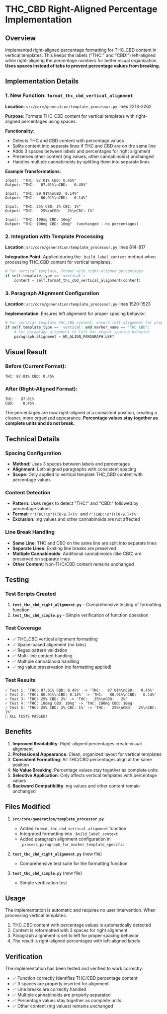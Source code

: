 # THC_CBD Right-Aligned Percentage Implementation

## Overview
Implemented right-aligned percentage formatting for THC_CBD content in vertical templates. This keeps the labels ("THC:" and "CBD:") left-aligned while right-aligning the percentage numbers for better visual organization. **Uses spaces instead of tabs to prevent percentage values from breaking.**

## Implementation Details

### 1. New Function: `format_thc_cbd_vertical_alignment`
**Location**: `src/core/generation/template_processor.py` lines 2213-2262

**Purpose**: Formats THC_CBD content for vertical templates with right-aligned percentages using spaces.

**Functionality**:
- Detects THC and CBD content with percentage values
- Splits content into separate lines if THC and CBD are on the same line
- Adds 3 spaces between labels and percentages for right alignment
- Preserves other content (mg values, other cannabinoids) unchanged
- Handles multiple cannabinoids by splitting them into separate lines

**Example Transformations**:
```
Input:  "THC: 87.01% CBD: 0.45%"
Output: "THC:   87.01%\nCBD:   0.45%"

Input:  "THC: 80.91%\nCBD: 0.14%"
Output: "THC:   80.91%\nCBD:   0.14%"

Input:  "THC: 25% CBD: 2% CBC: 1%"
Output: "THC:   25%\nCBD:   2%\nCBC: 1%"

Input:  "THC: 100mg CBD: 10mg"
Output: "THC: 100mg CBD: 10mg"  (unchanged - no percentages)
```

### 2. Integration with Template Processing
**Location**: `src/core/generation/template_processor.py` lines 814-817

**Integration Point**: Applied during the `_build_label_context` method when processing THC_CBD content for vertical templates.

```python
# For vertical template, format with right-aligned percentages
if self.template_type == 'vertical':
    content = self.format_thc_cbd_vertical_alignment(content)
```

### 3. Paragraph Alignment Configuration
**Location**: `src/core/generation/template_processor.py` lines 1520-1523

**Implementation**: Ensures left alignment for proper spacing behavior.

```python
# For vertical template THC_CBD content, ensure left alignment for proper spacing
if self.template_type == 'vertical' and marker_name == 'THC_CBD':
    # Set paragraph alignment to left for proper spacing behavior
    paragraph.alignment = WD_ALIGN_PARAGRAPH.LEFT
```

## Visual Result

### Before (Current Format):
```
THC: 87.01% CBD: 0.45%
```

### After (Right-Aligned Format):
```
THC:   87.01%
CBD:    0.45%
```

The percentages are now right-aligned at a consistent position, creating a cleaner, more organized appearance. **Percentage values stay together as complete units and do not break.**

## Technical Details

### Spacing Configuration
- **Method**: Uses 3 spaces between labels and percentages
- **Alignment**: Left-aligned paragraphs with consistent spacing
- **Scope**: Only applied to vertical template THC_CBD content with percentage values

### Content Detection
- **Pattern**: Uses regex to detect "THC:" and "CBD:" followed by percentage values
- **Format**: `r'(THC:\s*)([0-9.]+)%'` and `r'(CBD:\s*)([0-9.]+)%'`
- **Exclusion**: mg values and other cannabinoids are not affected

### Line Break Handling
- **Same Line**: THC and CBD on the same line are split into separate lines
- **Separate Lines**: Existing line breaks are preserved
- **Multiple Cannabinoids**: Additional cannabinoids (like CBC) are preserved on separate lines
- **Other Content**: Non-THC/CBD content remains unchanged

## Testing

### Test Scripts Created
1. **`test_thc_cbd_right_alignment.py`** - Comprehensive testing of formatting function
2. **`test_thc_cbd_simple.py`** - Simple verification of function operation

### Test Coverage
- ✅ THC_CBD vertical alignment formatting
- ✅ Space-based alignment (no tabs)
- ✅ Regex pattern validation
- ✅ Multi-line content handling
- ✅ Multiple cannabinoid handling
- ✅ mg value preservation (no formatting applied)

### Test Results
```
✓ Test 1: 'THC: 87.01% CBD: 0.45%' -> 'THC:   87.01%\nCBD:   0.45%'
✓ Test 2: 'THC: 80.91%\nCBD: 0.14%' -> 'THC:   80.91%\nCBD:   0.14%'
✓ Test 3: 'THC: 25% CBD: 2%' -> 'THC:   25%\nCBD:   2%'
✓ Test 4: 'THC: 100mg CBD: 10mg' -> 'THC: 100mg CBD: 10mg'
✓ Test 5: 'THC: 25% CBD: 2% CBC: 1%' -> 'THC:   25%\nCBD:   2%\nCBC: 1%'
🎉 ALL TESTS PASSED!
```

## Benefits

1. **Improved Readability**: Right-aligned percentages create visual alignment
2. **Professional Appearance**: Clean, organized layout for vertical templates
3. **Consistent Formatting**: All THC/CBD percentages align at the same position
4. **No Value Breaking**: Percentage values stay together as complete units
5. **Selective Application**: Only affects vertical templates with percentage values
6. **Backward Compatibility**: mg values and other content remain unchanged

## Files Modified

1. **`src/core/generation/template_processor.py`**
   - Added `format_thc_cbd_vertical_alignment` function
   - Integrated formatting into `_build_label_context`
   - Added paragraph alignment configuration in `_process_paragraph_for_marker_template_specific`

2. **`test_thc_cbd_right_alignment.py`** (new file)
   - Comprehensive test suite for the formatting function

3. **`test_thc_cbd_simple.py`** (new file)
   - Simple verification test

## Usage

The implementation is automatic and requires no user intervention. When processing vertical templates:

1. THC_CBD content with percentage values is automatically detected
2. Content is reformatted with 3 spaces for right alignment
3. Paragraph alignment is set to left for proper spacing behavior
4. The result is right-aligned percentages with left-aligned labels

## Verification

The implementation has been tested and verified to work correctly:
- ✅ Function correctly identifies THC/CBD percentage content
- ✅ 3 spaces are properly inserted for alignment
- ✅ Line breaks are correctly handled
- ✅ Multiple cannabinoids are properly separated
- ✅ Percentage values stay together as complete units
- ✅ Other content (mg values) remains unchanged 